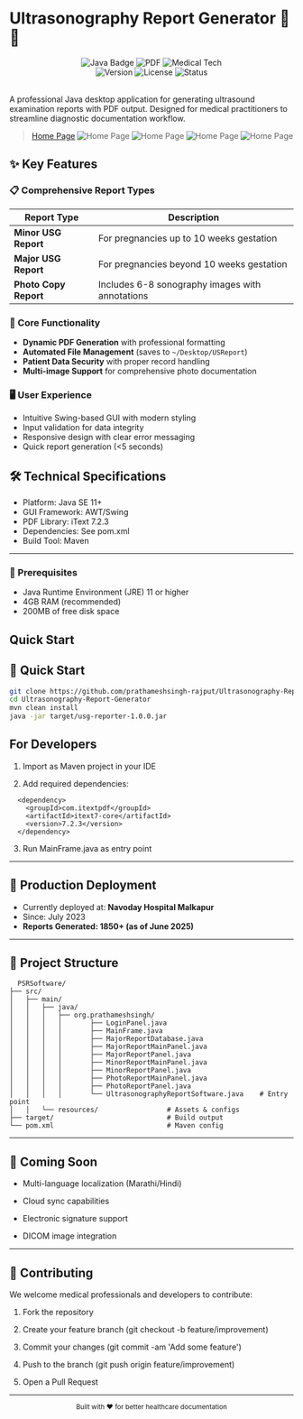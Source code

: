 # Ultrasonography Report Generator 🏥📄

<div align="center">
  <img src="https://img.shields.io/badge/Java-ED8B00?style=for-the-badge&logo=openjdk&logoColor=white" alt="Java Badge" title="Java">
  <img src="https://img.shields.io/badge/PDF_Generation-FF0000?style=for-the-badge&logo=adobeacrobatreader&logoColor=white" alt="PDF">
  <img src="https://img.shields.io/badge/Medical-Tech-9cf?style=for-the-badge" alt="Medical Tech">
  <br>
  <img src="https://img.shields.io/badge/Version-1.8.5-blue?style=flat-square" alt="Version">
  <img src="https://img.shields.io/badge/License-MIT-green?style=flat-square" alt="License">
  <img src="https://img.shields.io/badge/Status-Production%20Ready-brightgreen?style=flat-square" alt="Status">
  
</div>

<br>

A professional Java desktop application for generating ultrasound examination reports with PDF output. Designed for medical practitioners to streamline diagnostic documentation workflow.

> [Home Page](images\readme-img\home-page.png)
> ![Home Page](images\readme-img\minor-usg-report-panel.png)
> ![Home Page](images\readme-img\major-usg-report-panel.png)
> ![Home Page](images\readme-img\photo-usg-report-panel.png)
> ![Home Page](images\readme-img\DEMOPATIENT_20250630_010815.jpg)

## ✨ Key Features

### 📋 Comprehensive Report Types
| Report Type | Description |
|-------------|-------------|
| **Minor USG Report** | For pregnancies up to 10 weeks gestation |
| **Major USG Report** | For pregnancies beyond 10 weeks gestation |
| **Photo Copy Report** | Includes 6-8 sonography images with annotations |

### 🚀 Core Functionality
- **Dynamic PDF Generation** with professional formatting
- **Automated File Management** (saves to `~/Desktop/USReport`)
- **Patient Data Security** with proper record handling
- **Multi-image Support** for comprehensive photo documentation

### 🖥️ User Experience
- Intuitive Swing-based GUI with modern styling
- Input validation for data integrity
- Responsive design with clear error messaging
- Quick report generation (<5 seconds)

## 🛠️ Technical Specifications

 - Platform: Java SE 11+
 - GUI Framework: AWT/Swing
 - PDF Library: iText 7.2.3
 - Dependencies: See pom.xml
 - Build Tool: Maven

---

### 🧰 Prerequisites
- Java Runtime Environment (JRE) 11 or higher
- 4GB RAM (recommended)
- 200MB of free disk space

## Quick Start
## 🔧 Quick Start

```bash
git clone https://github.com/prathameshsingh-rajput/Ultrasonography-Report-Generator.git
cd Ultrasonography-Report-Generator
mvn clean install
java -jar target/usg-reporter-1.0.0.jar
```


## For Developers
  1. Import as Maven project in your IDE

  2. Add required dependencies:
  ```
    <dependency>
      <groupId>com.itextpdf</groupId>
      <artifactId>itext7-core</artifactId>
      <version>7.2.3</version>
    </dependency>
  ```
  3. Run MainFrame.java as entry point

---

## 🏥 Production Deployment
  
  - Currently deployed at: **Navoday Hospital Malkapur**
  - Since: July 2023
  - **Reports Generated: 1850+ (as of June 2025)**

  --- 

  ## 📂 Project Structure

```
  PSRSoftware/
├── src/
│   ├── main/
│   │   ├── java/
│   │   │   ├── org.prathameshsingh/
│   │   │   │       ├── LoginPanel.java         
│   │   │   │       ├── MainFrame.java
│   │   │   │       ├── MajorReportDatabase.java
│   │   │   │       ├── MajorReportMainPanel.java
│   │   │   │       ├── MajorReportPanel.java         
│   │   │   │       ├── MinorReportMainPanel.java
│   │   │   │       ├── MinorReportPanel.java
│   │   │   │       ├── PhotoReportMainPanel.java
│   │   │   │       ├── PhotoReportPanel.java
│   │   │   │       └── UltrasonographyReportSoftware.java    # Entry point
│   │   └── resources/                 # Assets & configs
├── target/                            # Build output
└── pom.xml                            # Maven config
```

---

## 🌟 Coming Soon

- Multi-language localization (Marathi/Hindi)

- Cloud sync capabilities

- Electronic signature support

- DICOM image integration

---

## 🤝 Contributing
We welcome medical professionals and developers to contribute:

1. Fork the repository

2. Create your feature branch (git checkout -b feature/improvement)

3. Commit your changes (git commit -am 'Add some feature')

4. Push to the branch (git push origin feature/improvement)

5. Open a Pull Request

---

<div align="center"> <sub>Built with ❤️ for better healthcare documentation</sub> </div>

